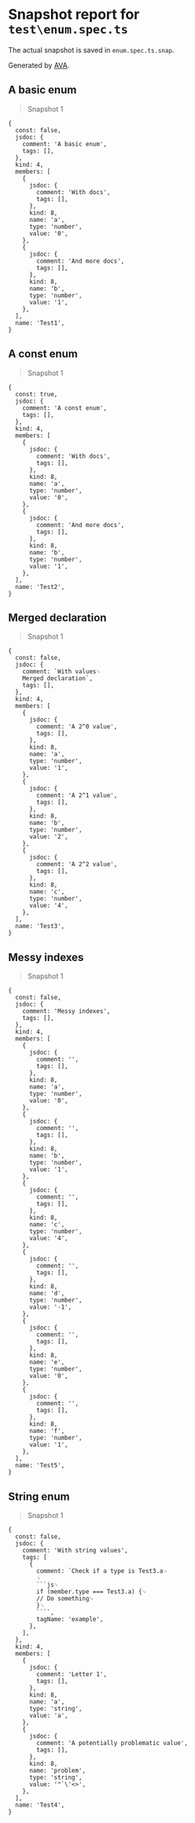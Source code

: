 # Snapshot report for `test\enum.spec.ts`

The actual snapshot is saved in `enum.spec.ts.snap`.

Generated by [AVA](https://ava.li).

## A basic enum

> Snapshot 1

    {
      const: false,
      jsdoc: {
        comment: 'A basic enum',
        tags: [],
      },
      kind: 4,
      members: [
        {
          jsdoc: {
            comment: 'With docs',
            tags: [],
          },
          kind: 8,
          name: 'a',
          type: 'number',
          value: '0',
        },
        {
          jsdoc: {
            comment: 'And more docs',
            tags: [],
          },
          kind: 8,
          name: 'b',
          type: 'number',
          value: '1',
        },
      ],
      name: 'Test1',
    }

## A const enum

> Snapshot 1

    {
      const: true,
      jsdoc: {
        comment: 'A const enum',
        tags: [],
      },
      kind: 4,
      members: [
        {
          jsdoc: {
            comment: 'With docs',
            tags: [],
          },
          kind: 8,
          name: 'a',
          type: 'number',
          value: '0',
        },
        {
          jsdoc: {
            comment: 'And more docs',
            tags: [],
          },
          kind: 8,
          name: 'b',
          type: 'number',
          value: '1',
        },
      ],
      name: 'Test2',
    }

## Merged declaration

> Snapshot 1

    {
      const: false,
      jsdoc: {
        comment: `With values␊
        Merged declaration`,
        tags: [],
      },
      kind: 4,
      members: [
        {
          jsdoc: {
            comment: 'A 2^0 value',
            tags: [],
          },
          kind: 8,
          name: 'a',
          type: 'number',
          value: '1',
        },
        {
          jsdoc: {
            comment: 'A 2^1 value',
            tags: [],
          },
          kind: 8,
          name: 'b',
          type: 'number',
          value: '2',
        },
        {
          jsdoc: {
            comment: 'A 2^2 value',
            tags: [],
          },
          kind: 8,
          name: 'c',
          type: 'number',
          value: '4',
        },
      ],
      name: 'Test3',
    }

## Messy indexes

> Snapshot 1

    {
      const: false,
      jsdoc: {
        comment: 'Messy indexes',
        tags: [],
      },
      kind: 4,
      members: [
        {
          jsdoc: {
            comment: '',
            tags: [],
          },
          kind: 8,
          name: 'a',
          type: 'number',
          value: '0',
        },
        {
          jsdoc: {
            comment: '',
            tags: [],
          },
          kind: 8,
          name: 'b',
          type: 'number',
          value: '1',
        },
        {
          jsdoc: {
            comment: '',
            tags: [],
          },
          kind: 8,
          name: 'c',
          type: 'number',
          value: '4',
        },
        {
          jsdoc: {
            comment: '',
            tags: [],
          },
          kind: 8,
          name: 'd',
          type: 'number',
          value: '-1',
        },
        {
          jsdoc: {
            comment: '',
            tags: [],
          },
          kind: 8,
          name: 'e',
          type: 'number',
          value: '0',
        },
        {
          jsdoc: {
            comment: '',
            tags: [],
          },
          kind: 8,
          name: 'f',
          type: 'number',
          value: '1',
        },
      ],
      name: 'Test5',
    }

## String enum

> Snapshot 1

    {
      const: false,
      jsdoc: {
        comment: 'With string values',
        tags: [
          {
            comment: `Check if a type is Test3.a␊
            ␊
            ```js␊
            if (member.type === Test3.a) {␊
            // Do something␊
            }␊
            ````,
            tagName: 'example',
          },
        ],
      },
      kind: 4,
      members: [
        {
          jsdoc: {
            comment: 'Letter 1',
            tags: [],
          },
          kind: 8,
          name: 'a',
          type: 'string',
          value: 'a',
        },
        {
          jsdoc: {
            comment: 'A potentially problematic value',
            tags: [],
          },
          kind: 8,
          name: 'problem',
          type: 'string',
          value: '"`\'<>',
        },
      ],
      name: 'Test4',
    }
